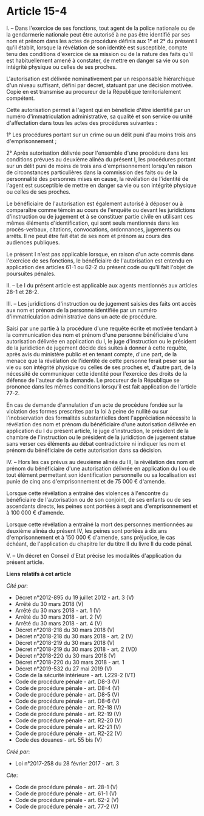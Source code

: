 # Article 15-4

I. – Dans l'exercice de ses fonctions, tout agent de la police nationale ou de la gendarmerie nationale peut être autorisé à
ne pas être identifié par ses nom et prénom dans les actes de procédure définis aux 1° et 2° du présent I qu'il établit,
lorsque la révélation de son identité est susceptible, compte tenu des conditions d'exercice de sa mission ou de la nature
des faits qu'il est habituellement amené à constater, de mettre en danger sa vie ou son intégrité physique ou celles de ses
proches. 

L'autorisation est délivrée nominativement par un responsable hiérarchique d'un niveau suffisant, défini par décret, statuant
par une décision motivée. Copie en est transmise au procureur de la République territorialement compétent. 

Cette autorisation permet à l'agent qui en bénéficie d'être identifié par un numéro d'immatriculation administrative, sa
qualité et son service ou unité d'affectation dans tous les actes des procédures suivantes : 

1° Les procédures portant sur un crime ou un délit puni d'au moins trois ans d'emprisonnement ; 

2° Après autorisation délivrée pour l'ensemble d'une procédure dans les conditions prévues au deuxième alinéa du présent I,
les procédures portant sur un délit puni de moins de trois ans d'emprisonnement lorsqu'en raison de circonstances
particulières dans la commission des faits ou de la personnalité des personnes mises en cause, la révélation de l'identité de
l'agent est susceptible de mettre en danger sa vie ou son intégrité physique ou celles de ses proches. 

Le bénéficiaire de l'autorisation est également autorisé à déposer ou à comparaître comme témoin au cours de l'enquête ou
devant les juridictions d'instruction ou de jugement et à se constituer partie civile en utilisant ces mêmes éléments
d'identification, qui sont seuls mentionnés dans les procès-verbaux, citations, convocations, ordonnances, jugements ou
arrêts. Il ne peut être fait état de ses nom et prénom au cours des audiences publiques. 

Le présent I n'est pas applicable lorsque, en raison d'un acte commis dans l'exercice de ses fonctions, le bénéficiaire de
l'autorisation est entendu en application des articles 61-1 ou 62-2 du présent code ou qu'il fait l'objet de poursuites
pénales. 

II. – Le I du présent article est applicable aux agents mentionnés aux articles 28-1 et 28-2. 

III. – Les juridictions d'instruction ou de jugement saisies des faits ont accès aux nom et prénom de la personne identifiée
par un numéro d'immatriculation administrative dans un acte de procédure. 

Saisi par une partie à la procédure d'une requête écrite et motivée tendant à la communication des nom et prénom d'une
personne bénéficiaire d'une autorisation délivrée en application du I, le juge d'instruction ou le président de la
juridiction de jugement décide des suites à donner à cette requête, après avis du ministère public et en tenant compte, d'une
part, de la menace que la révélation de l'identité de cette personne ferait peser sur sa vie ou son intégrité physique ou
celles de ses proches et, d'autre part, de la nécessité de communiquer cette identité pour l'exercice des droits de la
défense de l'auteur de la demande. Le procureur de la République se prononce dans les mêmes conditions lorsqu'il est fait
application de l'article 77-2. 

En cas de demande d'annulation d'un acte de procédure fondée sur la violation des formes prescrites par la loi à peine de
nullité ou sur l'inobservation des formalités substantielles dont l'appréciation nécessite la révélation des nom et prénom du
bénéficiaire d'une autorisation délivrée en application du I du présent article, le juge d'instruction, le président de la
chambre de l'instruction ou le président de la juridiction de jugement statue sans verser ces éléments au débat
contradictoire ni indiquer les nom et prénom du bénéficiaire de cette autorisation dans sa décision. 

IV. – Hors les cas prévus au deuxième alinéa du III, la révélation des nom et prénom du bénéficiaire d'une autorisation
délivrée en application du I ou de tout élément permettant son identification personnelle ou sa localisation est punie de
cinq ans d'emprisonnement et de 75 000 € d'amende. 

Lorsque cette révélation a entraîné des violences à l'encontre du bénéficiaire de l'autorisation ou de son conjoint, de ses
enfants ou de ses ascendants directs, les peines sont portées à sept ans d'emprisonnement et à 100 000 € d'amende. 

Lorsque cette révélation a entraîné la mort des personnes mentionnées au deuxième alinéa du présent IV, les peines sont
portées à dix ans d'emprisonnement et à 150 000 € d'amende, sans préjudice, le cas échéant, de l'application du chapitre Ier
du titre II du livre II du code pénal. 

V. – Un décret en Conseil d'Etat précise les modalités d'application du présent article.

**Liens relatifs à cet article**

_Cité par_:

  - Décret n°2012-895 du 19 juillet 2012 - art. 3 (V)
  - Arrêté du 30 mars 2018 (V)
  - Arrêté du 30 mars 2018 - art. 1 (V)
  - Arrêté du 30 mars 2018 - art. 2 (V)
  - Arrêté du 30 mars 2018 - art. 4 (V)
  - Décret n°2018-218 du 30 mars 2018 (V)
  - Décret n°2018-218 du 30 mars 2018 - art. 2 (V)
  - Décret n°2018-219 du 30 mars 2018 (V)
  - Décret n°2018-219 du 30 mars 2018 - art. 2 (VD)
  - Décret n°2018-220 du 30 mars 2018 (V)
  - Décret n°2018-220 du 30 mars 2018 - art. 1
  - Décret n°2019-532 du 27 mai 2019 (V)
  - Code de la sécurité intérieure - art. L229-2 (VT)
  - Code de procédure pénale - art. D8-3 (V)
  - Code de procédure pénale - art. D8-4 (V)
  - Code de procédure pénale - art. D8-5 (V)
  - Code de procédure pénale - art. D8-6 (V)
  - Code de procédure pénale - art. R2-18 (V)
  - Code de procédure pénale - art. R2-19 (V)
  - Code de procédure pénale - art. R2-20 (V)
  - Code de procédure pénale - art. R2-21 (V)
  - Code de procédure pénale - art. R2-22 (V)
  - Code des douanes - art. 55 bis (V)

_Créé par_:

  - Loi n°2017-258 du 28 février 2017 - art. 3

_Cite_:

  - Code de procédure pénale - art. 28-1 (V)
  - Code de procédure pénale - art. 61-1 (V)
  - Code de procédure pénale - art. 62-2 (V)
  - Code de procédure pénale - art. 77-2 (V)
